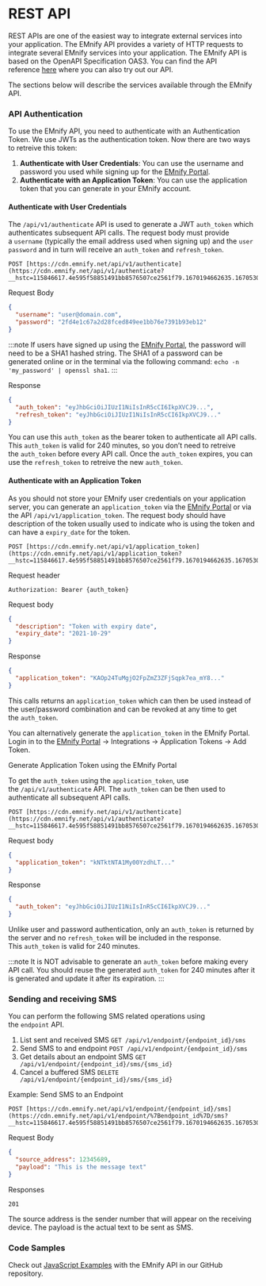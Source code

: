 # REST API

REST APIs are one of the easiest way to integrate external services into your application.
The EMnify API provides a variety of HTTP requests to integrate several EMnify services into your application.
The EMnify API is based on the OpenAPI Specification OAS3.
You can find the API reference [here](https://cdn.emnify.net/api/doc/swagger.html?__hstc=115846617.4e595f58851491bb8576507ce2561f79.1670194662635.1670530991861.1670533602068.8&__hssc=115846617.3.1670533602068&__hsfp=3017379904) where you can also try out our API.

The sections below will describe the services available through the EMnify API.

### API Authentication

To use the EMnify API, you need to authenticate with an Authentication Token.
We use JWTs as the authentication token.
Now there are two ways to retreive this token:

1. **Authenticate with User Credentials**: You can use the username and password you used while signing up for the [EMnify Portal](https://portal.emnify.com/).
2. **Authenticate with an Application Token**: You can use the application token that you can generate in your EMnify account.

#### Authenticate with User Credentials

The `/api/v1/authenticate` API is used to generate a JWT `auth_token` which authenticates subsequent API calls.
The request body must provide a `username` (typically the email address used when signing up) and the `user password` and in turn will receive an `auth_token` and `refresh_token`.

```
POST [https://cdn.emnify.net/api/v1/authenticate](https://cdn.emnify.net/api/v1/authenticate?__hstc=115846617.4e595f58851491bb8576507ce2561f79.1670194662635.1670530991861.1670533602068.8&__hssc=115846617.3.1670533602068&__hsfp=3017379904)
```

Request Body

```json
{
  "username": "user@domain.com",
  "password": "2fd4e1c67a2d28fced849ee1bb76e7391b93eb12"
}
```

:::note
If users have signed up using the [EMnify Portal](https://portal.emnify.com/), the password will need to be a SHA1 hashed string.
The SHA1 of a password can be generated online or in the terminal via the following command: `echo -n 'my_password' | openssl sha1`.
:::

Response

```json
{
  "auth_token": "eyJhbGciOiJIUzI1NiIsInR5cCI6IkpXVCJ9...",
  "refresh_token": "eyJhbGciOiJIUzI1NiIsInR5cCI6IkpXVCJ9..."
}
```

You can use this `auth_token` as the bearer token to authenticate all API calls.
This `auth_token` is valid for 240 minutes, so you don’t need to retreive the `auth_token` before every API call.
Once the `auth_token` expires, you can use the `refresh_token` to retreive the new `auth_token`.

#### Authenticate with an Application Token

As you should not store your EMnify user credentials on your application server, you can generate an `application_token` via the [EMnify Portal](https://portal.emnify.com/) or via the API `/api/v1/application_token`.
The request body should have description of the token usually used to indicate who is using the token and can have a `expiry_date` for the token.

```
POST [https://cdn.emnify.net/api/v1/application_token](https://cdn.emnify.net/api/v1/application_token?__hstc=115846617.4e595f58851491bb8576507ce2561f79.1670194662635.1670530991861.1670533602068.8&__hssc=115846617.3.1670533602068&__hsfp=3017379904)`
```
Request header

```
Authorization: Bearer {auth_token}
```

Request body

```json
{
  "description": "Token with expiry date",
  "expiry_date": "2021-10-29"
}
```


Response

```json
{
  "application_token": "KAOp24TuMgjO2FpZmZ3ZFjSqpk7ea_mY8..."
}
```
This calls returns an `application_token` which can then be used instead of the user/password combination and can be revoked at any time to get the `auth_token`.

You can alternatively generate the `application_token` in the EMnify Portal.
Login in to the [EMnify Portal](https://portal.emnify.com/login) → Integrations → Application Tokens → Add Token.

Generate Application Token using the EMnify Portal

<!-- TODO: Recreate generate_app_token.png (generate application token) -->

To get the `auth_token` using the `application_token`, use the `/api/v1/authenticate` API. The `auth_token` can be then used to authenticate all subsequent API calls.

```
POST [https://cdn.emnify.net/api/v1/authenticate](https://cdn.emnify.net/api/v1/authenticate?__hstc=115846617.4e595f58851491bb8576507ce2561f79.1670194662635.1670530991861.1670533602068.8&__hssc=115846617.3.1670533602068&__hsfp=3017379904)
```

Request body

```json
{
  "application_token": "kNTktNTA1My00YzdhLT..."
}
```

Response

```json
{
  "auth_token": "eyJhbGciOiJIUzI1NiIsInR5cCI6IkpXVCJ9..."
}
```

Unlike user and password authentication, only an `auth_token` is returned by the server and no `refresh_token` will be included in the response.
This `auth_token` is valid for 240 minutes.

:::note
It is NOT advisable to generate an `auth_token` before making every API call.
You should reuse the generated `auth_token` for 240 minutes after it is generated and update it after its expiration.
:::

### Sending and receiving SMS

You can perform the following SMS related operations using the `endpoint` API.

1. List sent and received SMS `GET /api/v1/endpoint/{endpoint_id}/sms`
2. Send SMS to and endpoint `POST /api/v1/endpoint/{endpoint_id}/sms`
3. Get details about an endpoint SMS `GET /api/v1/endpoint/{endpoint_id}/sms/{sms_id}`
4. Cancel a buffered SMS `DELETE /api/v1/endpoint/{endpoint_id}/sms/{sms_id}`

Example: Send SMS to an Endpoint

```
POST [https://cdn.emnify.net/api/v1/endpoint/{endpoint_id}/sms](https://cdn.emnify.net/api/v1/endpoint/%7Bendpoint_id%7D/sms?__hstc=115846617.4e595f58851491bb8576507ce2561f79.1670194662635.1670530991861.1670533602068.8&__hssc=115846617.3.1670533602068&__hsfp=3017379904)
```

Request Body

```json
{
  "source_address": 12345689,
  "payload": "This is the message text"
}
```

Responses

`201`

The source address is the sender number that will appear on the receiving device.
The payload is the actual text to be sent as SMS.

### Code Samples

Check out [JavaScript Examples](https://github.com/EMnify/API_Examples_JS) with the EMnify API in our GitHub repository.